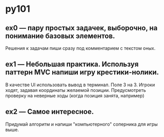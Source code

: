 # py101

## ex0 — пару простых задачек, выборочно, на понимание базовых элементов.
Решения к задачам пиши сразу под комментарием с текстом оных. 

## ex1 — Небольшая практика. Используя паттерн MVC напиши игру крестики-нолики.
В качестве UI использовать вывод в терминал.
Поле 3 на 3.
Игроки ходят, задавая координаты желаемой позиции.
Предусмотреть проверку на неверные ходы (когда позиция занята, например)

## ex2 — Самое интересное. 
Придумай алгоритм и напиши "компьютерного" соперника для игры выше.